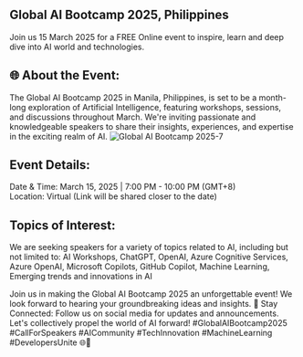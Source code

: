 ## Global AI Bootcamp 2025, Philippines
Join us 15 March 2025 for a FREE Online event to inspire, learn and deep dive into AI world and technologies.
## 🌐 About the Event:
The Global AI Bootcamp 2025 in Manila, Philippines, is set to be a month-long exploration of Artificial Intelligence, featuring workshops, sessions, and discussions throughout March. We're inviting passionate and knowledgeable speakers to share their insights, experiences, and expertise in the exciting realm of AI.
![Global AI Bootcamp 2025-7](https://github.com/user-attachments/assets/a1ad170f-acd0-45a8-879c-aa568dc47341)

## Event Details:
Date & Time: March 15, 2025 | 7:00 PM - 10:00 PM (GMT+8) <br>
Location: Virtual (Link will be shared closer to the date)
## Topics of Interest:
We are seeking speakers for a variety of topics related to AI, including but not limited to:
AI Workshops, ChatGPT, OpenAI, Azure Cognitive Services, Azure OpenAI, Microsoft Copilots, GitHub Copilot, Machine Learning, Emerging trends and innovations in AI

Join us in making the Global AI Bootcamp 2025 an unforgettable event! We look forward to hearing your groundbreaking ideas and insights.
🚀 Stay Connected:
Follow us on social media for updates and announcements. Let's collectively propel the world of AI forward!
#GlobalAIBootcamp2025 #CallForSpeakers #AICommunity #TechInnovation #MachineLearning #DevelopersUnite 🌐🎉
